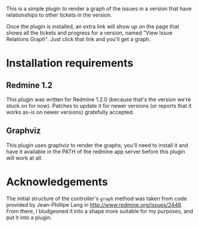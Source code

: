 This is a simple plugin to render a graph of the issues in a version that
have relationships to other tickets in the version.

Once the plugin is installed, an extra link will show up on the page that
shows all the tickets and progress for a version, named "View Issue
Relations Graph".  Just click that link and you'll get a graph.


# Installation requirements

## Redmine 1.2

This plugin was written for Redmine 1.2.0 (because that's the version we're
stuck on for now).  Patches to update it for newer versions (or reports that
it works as-is on newer versions) gratefully accepted.


## Graphviz

This plugin uses graphviz to render the graphs; you'll need to install it
and have it available in the PATH of the redmine app server before this
plugin will work at all.


# Acknowledgements

The initial structure of the controller's `graph` method was taken from code
provided by Jean-Phillipe Lang in http://www.redmine.org/issues/2448.  From
there, I bludgeoned it into a shape more suitable for my purposes, and put
it into a plugin.
